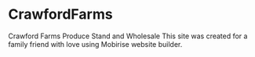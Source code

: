 # CrawfordFarms
Crawford Farms Produce Stand and Wholesale
This site was created for a family friend with love using Mobirise website builder.
